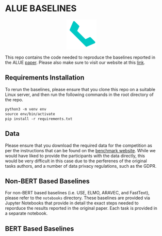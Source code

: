 # ALUE BASELINES


<p align="center"><img src="logo/alue.png" height="100" width="100"> <br />

This repo contains the code needed to reproduce the baselines reported in the ALUE [paper](https://camel.abudhabi.nyu.edu/WANLP-2021-Program/14_Paper.pdf). Please also make sure to visit our website at this [link](https://www.alue.org).



Requirements Installation
-------------------------
To rerun the baselines, please ensure that you clone this repo on a suitable Linux server, and then run the following commands in the root directory of the repo.

```
python3 -m venv env
source env/bin/activate
pip install -r requirements.txt
```
Data
----
Please ensure that you download the required data for the competition as per the instructions that can be found on the [benchmark website](https://www.alue.org). While we would have liked to provide the participants with the data directly, this would be very difficult in this case due to the perferenes of the original tasks authors, and a number of data privacy regulations, such as the GDPR.

Non-BERT Based Baselines
------------------------
For non-BERT based baselines (i.e. USE, ELMO, ARAVEC, and FastText), please refer to the `notebooks` directory. These baselines are provided via Jupyter Notebooks that provide in detail the exact steps needed to reporduce the results reported in the original paper. Each task is provided in a separate notebook.

BERT Based Baselines
--------------------
